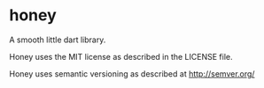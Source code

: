honey
=====

A smooth little dart library.

Honey uses the MIT license as described in the LICENSE file.

Honey uses semantic versioning as described at http://semver.org/
